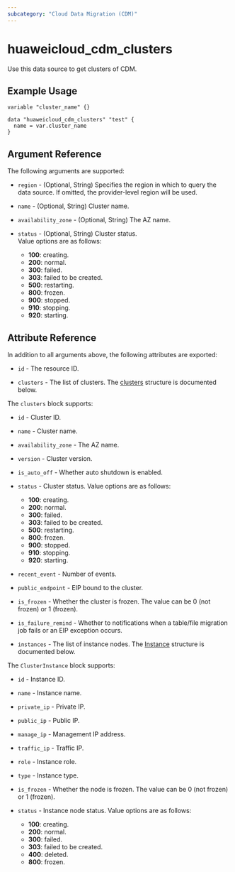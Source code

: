```yaml
---
subcategory: "Cloud Data Migration (CDM)"
---
```


# huaweicloud_cdm_clusters

Use this data source to get clusters of CDM.

## Example Usage

```hcl
variable "cluster_name" {}

data "huaweicloud_cdm_clusters" "test" {
  name = var.cluster_name
}
```

## Argument Reference

The following arguments are supported:

* `region` - (Optional, String) Specifies the region in which to query the data source.
  If omitted, the provider-level region will be used.

* `name` - (Optional, String) Cluster name.

* `availability_zone` - (Optional, String) The AZ name.  

* `status` - (Optional, String) Cluster status.  
  Value options are as follows:
    + **100**: creating.
    + **200**: normal.
    + **300**: failed.
    + **303**: failed to be created.
    + **500**: restarting.
    + **800**: frozen.
    + **900**: stopped.
    + **910**: stopping.
    + **920**: starting.

## Attribute Reference

In addition to all arguments above, the following attributes are exported:

* `id` - The resource ID.

* `clusters` - The list of clusters.
  The [clusters](#CdmClusters_Cluster) structure is documented below.

<a name="CdmClusters_Cluster"></a>
The `clusters` block supports:

* `id` - Cluster ID.

* `name` - Cluster name.

* `availability_zone` - The AZ name.  

* `version` - Cluster version.  

* `is_auto_off` - Whether auto shutdown is enabled.

* `status` - Cluster status.
  Value options are as follows:
    + **100**: creating.
    + **200**: normal.
    + **300**: failed.
    + **303**: failed to be created.
    + **500**: restarting.
    + **800**: frozen.
    + **900**: stopped.
    + **910**: stopping.
    + **920**: starting.

* `recent_event` - Number of events.  

* `public_endpoint` - EIP bound to the cluster.  

* `is_frozen` - Whether the cluster is frozen. The value can be 0 (not frozen) or 1 (frozen).  

* `is_failure_remind` - Whether to notifications when a table/file migration job fails or an EIP exception occurs.  

* `instances` - The list of instance nodes.
  The [Instance](#CdmClusters_ClusterInstance) structure is documented below.

<a name="CdmClusters_ClusterInstance"></a>
The `ClusterInstance` block supports:

* `id` - Instance ID.  

* `name` - Instance name.

* `private_ip` - Private IP.

* `public_ip` - Public IP.

* `manage_ip` - Management IP address.

* `traffic_ip` - Traffic IP.

* `role` - Instance role.

* `type` - Instance type.

* `is_frozen` - Whether the node is frozen. The value can be 0 (not frozen) or 1 (frozen).  

* `status` - Instance node status.
  Value options are as follows:
    + **100**: creating.
    + **200**: normal.
    + **300**: failed.
    + **303**: failed to be created.
    + **400**: deleted.
    + **800**: frozen.
